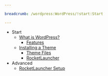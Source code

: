 ```yaml
---

breadcrumb: /wordpress:WordPress/!start:Start

---
```


* Start
    * [What is WordPress?](INDEX.md)
    	* [Features](INDEX.md#features)
    * [Installing a Theme](themes.md)
    	* [Theme Files](themes.md#theme-files)
    	* [RocketLauncher](themes.md#rocketlauncher)
* Advanced
    * [RocketLauncher Setup](rocketlauncher.md)